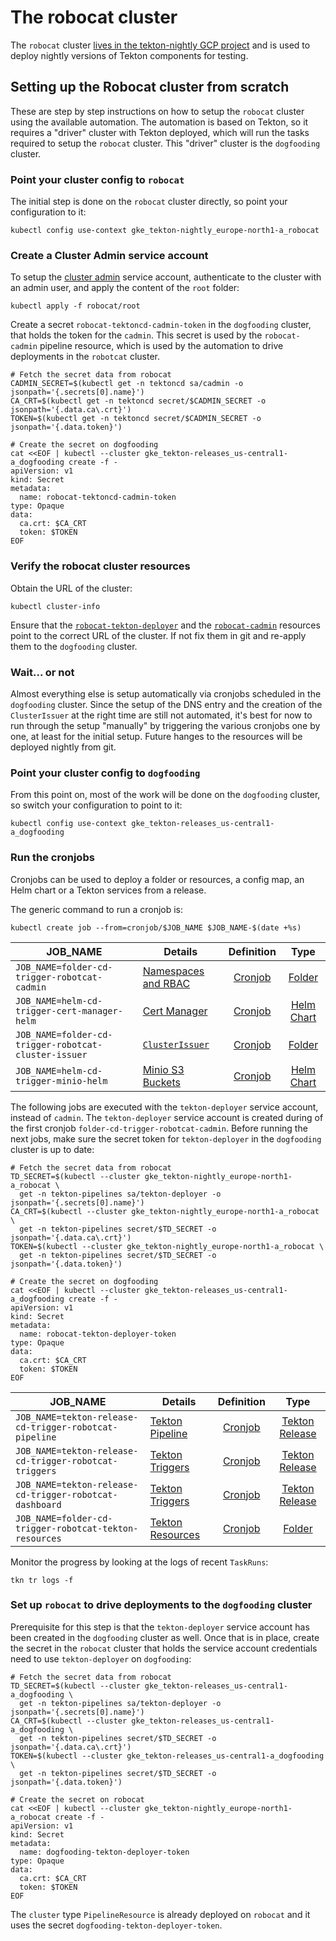 # The robocat cluster

The `robocat` cluster [lives in the tekton-nightly GCP project](.../README.md#gcp-projects) and is
used to deploy nightly versions of Tekton components for testing.

## Setting up the Robocat cluster from scratch

These are step by step instructions on how to setup the `robocat` cluster using
the available automation. The automation is based on Tekton, so it requires
a "driver" cluster with Tekton deployed, which will run the tasks required to setup
the `robocat` cluster. This "driver" cluster is the `dogfooding` cluster.

### Point your cluster config to `robocat`

The initial step is done on the `robocat` cluster directly, so point your
configuration to it:

```shell
kubectl config use-context gke_tekton-nightly_europe-north1-a_robocat
```

### Create a Cluster Admin service account

To setup the [cluster admin](root/README.md) service account, authenticate to
the cluster with an admin user, and apply the content of the `root` folder:

```shell
kubectl apply -f robocat/root
```

Create a secret `robocat-tektoncd-cadmin-token` in the `dogfooding` cluster,
that holds the token for the `cadmin`. This secret is used by the
`robocat-cadmin` pipeline resource, which is used by the automation to drive
deployments in the `robotcat` cluster.

```shell
# Fetch the secret data from robocat
CADMIN_SECRET=$(kubectl get -n tektoncd sa/cadmin -o jsonpath='{.secrets[0].name}')
CA_CRT=$(kubectl get -n tektoncd secret/$CADMIN_SECRET -o jsonpath='{.data.ca\.crt}')
TOKEN=$(kubectl get -n tektoncd secret/$CADMIN_SECRET -o jsonpath='{.data.token}')

# Create the secret on dogfooding
cat <<EOF | kubectl --cluster gke_tekton-releases_us-central1-a_dogfooding create -f -
apiVersion: v1
kind: Secret
metadata:
  name: robocat-tektoncd-cadmin-token
type: Opaque
data:
  ca.crt: $CA_CRT
  token: $TOKEN
EOF
```

### Verify the robocat cluster resources

Obtain the URL of the cluster:

```shell
kubectl cluster-info
```

Ensure that the [`robocat-tekton-deployer`](https://github.com/tektoncd/plumbing/blob/5f9cb51b8530f9bfc5e97e235980767ae53cdec9/tekton/resources/cd/clusters.yaml#L57)
and the [`robocat-cadmin`](https://github.com/tektoncd/plumbing/blob/5f9cb51b8530f9bfc5e97e235980767ae53cdec9/tekton/resources/cd/clusters.yaml#L77) resources point to the correct URL of the cluster.
If not fix them in git and re-apply them to the `dogfooding` cluster.

### Wait... or not

Almost everything else is setup automatically via cronjobs scheduled in the
`dogfooding` cluster. Since the setup of the DNS entry and the creation of the
`ClusterIssuer` at the right time are still not automated, it's best for now
to run through the setup "manually" by triggering the various cronjobs
one by one, at least for the initial setup.
Future hanges to the resources will be deployed nightly from git.

### Point your cluster config to `dogfooding`

From this point on, most of the work will be done on the `dogfooding` cluster,
so switch your configuration to point to it:

```shell
kubectl config use-context gke_tekton-releases_us-central1-a_dogfooding
```

### Run the cronjobs

Cronjobs can be used to deploy a folder or resources, a config map, an Helm
chart or a Tekton services from a release.

The generic command to run a cronjob is:

```shell
kubectl create job --from=cronjob/$JOB_NAME $JOB_NAME-$(date +%s)
```

JOB_NAME | Details | Definition | Type
---------|---------|:----------:|:----:
`JOB_NAME=folder-cd-trigger-robotcat-cadmin`| [Namespaces and RBAC](cadmin/README.md) | [Cronjob](../tekton/cronjobs/robocat-cadmin-cron) | [Folder](../tekton/cronjobs/folder-cd-cron-base)
`JOB_NAME=helm-cd-trigger-cert-manager-helm` | [Cert Manager](https://github.com/jetstack/cert-manager) | [Cronjob](../tekton/cronjobs/robocat-cert-manager-helm-cron) | [Helm Chart](../tekton/cronjobs/helm-cd-cron-base)
`JOB_NAME=folder-cd-trigger-robotcat-cluster-issuer` | [`ClusterIssuer`](./certificates/README.md) | [Cronjob](../tekton/cronjobs/robocat-certificates-on-demand) | [Folder](../tekton/cronjobs/folder-cd-cron-base)
`JOB_NAME=helm-cd-trigger-minio-helm` | [Minio S3 Buckets](certificates/README.md) | [Cronjob](../tekton/cronjobs/minio-helm-cron) | [Helm Chart](../tekton/cronjobs/helm-cd-cron-base)

The following jobs are executed with the `tekton-deployer` service account,
instead of `cadmin`. The `tekton-deployer` service account is created during
of the first cronjob `folder-cd-trigger-robotcat-cadmin`.
Before running the next jobs, make sure the secret token for `tekton-deployer`
in the `dogfooding` cluster is up to date:

```shell
# Fetch the secret data from robocat
TD_SECRET=$(kubectl --cluster gke_tekton-nightly_europe-north1-a_robocat \
  get -n tekton-pipelines sa/tekton-deployer -o jsonpath='{.secrets[0].name}')
CA_CRT=$(kubectl --cluster gke_tekton-nightly_europe-north1-a_robocat \
  get -n tekton-pipelines secret/$TD_SECRET -o jsonpath='{.data.ca\.crt}')
TOKEN=$(kubectl --cluster gke_tekton-nightly_europe-north1-a_robocat \
  get -n tekton-pipelines secret/$TD_SECRET -o jsonpath='{.data.token}')

# Create the secret on dogfooding
cat <<EOF | kubectl --cluster gke_tekton-releases_us-central1-a_dogfooding create -f -
apiVersion: v1
kind: Secret
metadata:
  name: robocat-tekton-deployer-token
type: Opaque
data:
  ca.crt: $CA_CRT
  token: $TOKEN
EOF
```

JOB_NAME | Details | Definition | Type
---------|---------|:----------:|:----:
`JOB_NAME=tekton-release-cd-trigger-robotcat-pipeline` | [Tekton Pipeline](https://github.com/tektoncd/pipeline) | [Cronjob](../tekton/cronjobs/robocat-pipeline-deploy-latest-cron) | [Tekton Release](../tekton/cronjobs/tekton-service-cd-cron-base)
`JOB_NAME=tekton-release-cd-trigger-robotcat-triggers` | [Tekton Triggers](https://github.com/tektoncd/triggers) | [Cronjob](../tekton/cronjobs/robocat-triggers-deploy-latest-cron) | [Tekton Release](../tekton/cronjobs/tekton-service-cd-cron-base)
`JOB_NAME=tekton-release-cd-trigger-robotcat-dashboard` | [Tekton Triggers](https://github.com/tektoncd/dashboard) | [Cronjob](../tekton/cronjobs/robocat-dashboard-deploy-latest-cron) | [Tekton Release](../tekton/cronjobs/tekton-service-cd-cron-base)
`JOB_NAME=folder-cd-trigger-robotcat-tekton-resources`| [Tekton Resources](cadmin/README.md) | [Cronjob](../tekton/cronjobs/robocat-plumbing-tekton-resources-cron) | [Folder](../tekton/cronjobs/folder-cd-cron-base)

Monitor the progress by looking at the logs of recent `TaskRuns`:

```shell
tkn tr logs -f
```

### Set up `robocat` to drive deployments to the `dogfooding` cluster

Prerequisite for this step is that the `tekton-deployer` service account has
been created in the `dogfooding` cluster as well. Once that is in place, create
the secret in the `robocat` cluster that holds the service account credentials
need to use `tekton-deployer` on `dogfooding`:

```
# Fetch the secret data from robocat
TD_SECRET=$(kubectl --cluster gke_tekton-releases_us-central1-a_dogfooding \
  get -n tekton-pipelines sa/tekton-deployer -o jsonpath='{.secrets[0].name}')
CA_CRT=$(kubectl --cluster gke_tekton-releases_us-central1-a_dogfooding \
  get -n tekton-pipelines secret/$TD_SECRET -o jsonpath='{.data.ca\.crt}')
TOKEN=$(kubectl --cluster gke_tekton-releases_us-central1-a_dogfooding \
  get -n tekton-pipelines secret/$TD_SECRET -o jsonpath='{.data.token}')

# Create the secret on robocat
cat <<EOF | kubectl --cluster gke_tekton-nightly_europe-north1-a_robocat create -f -
apiVersion: v1
kind: Secret
metadata:
  name: dogfooding-tekton-deployer-token
type: Opaque
data:
  ca.crt: $CA_CRT
  token: $TOKEN
EOF
```

The `cluster` type `PipelineResource` is already deployed on `robocat` and it
uses the secret `dogfooding-tekton-deployer-token`.
